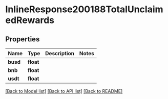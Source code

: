 # InlineResponse200188TotalUnclaimedRewards

## Properties
Name | Type | Description | Notes
------------ | ------------- | ------------- | -------------
**busd** | **float** |  | 
**bnb** | **float** |  | 
**usdt** | **float** |  | 

[[Back to Model list]](../README.md#documentation-for-models) [[Back to API list]](../README.md#documentation-for-api-endpoints) [[Back to README]](../README.md)

